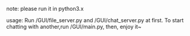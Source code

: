 note: please run it in python3.x

usage:
Run /GUI/file_server.py and /GUI/chat_server.py at first.
To start chatting with another,run /GUI/main.py, then, enjoy it~